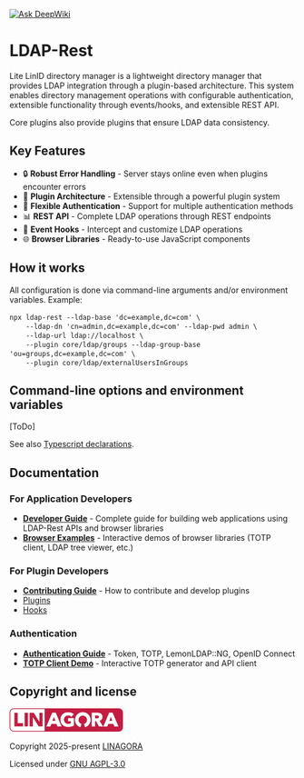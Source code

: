 [![Ask DeepWiki](https://deepwiki.com/badge.svg)](https://deepwiki.com/linagora/ldap-rest)

# LDAP-Rest

Lite LinID directory manager is a lightweight directory manager that provides LDAP integration through a plugin-based architecture.
This system enables directory management operations with configurable authentication, extensible functionality through events/hooks,
and extensible REST API.

Core plugins also provide plugins that ensure LDAP data consistency.

## Key Features

- 🔒 **Robust Error Handling** - Server stays online even when plugins encounter errors
- 🔌 **Plugin Architecture** - Extensible through a powerful plugin system
- 🔐 **Flexible Authentication** - Support for multiple authentication methods
- 📊 **REST API** - Complete LDAP operations through REST endpoints
- 🎯 **Event Hooks** - Intercept and customize LDAP operations
- 🌐 **Browser Libraries** - Ready-to-use JavaScript components

## How it works

All configuration is done via command-line arguments and/or environment variables.
Example:

```shell
npx ldap-rest --ldap-base 'dc=example,dc=com' \
    --ldap-dn 'cn=admin,dc=example,dc=com' --ldap-pwd admin \
    --ldap-url ldap://localhost \
    --plugin core/ldap/groups --ldap-group-base 'ou=groups,dc=example,dc=com' \
    --plugin core/ldap/externalUsersInGroups
```

## Command-line options and environment variables

[ToDo]

See also [Typescript declarations](./src/config/args.ts).

## Documentation

### For Application Developers

- **[Developer Guide](./docs/DEVELOPER_GUIDE.md)** - Complete guide for building web applications using LDAP-Rest APIs and browser libraries
- **[Browser Examples](./examples/web/)** - Interactive demos of browser libraries (TOTP client, LDAP tree viewer, etc.)

### For Plugin Developers

- **[Contributing Guide](./CONTRIBUTING.md)** - How to contribute and develop plugins
- [Plugins](./src/plugins/README.md)
- [Hooks](./HOOKS.md)

### Authentication

- **[Authentication Guide](./docs/authentication.md)** - Token, TOTP, LemonLDAP::NG, OpenID Connect
- **[TOTP Client Demo](./examples/web/totp-client.html)** - Interactive TOTP generator and API client

## Copyright and license

[![Powered by LINAGORA](./docs/linagora.png)](https://linagora.com)

Copyright 2025-present [LINAGORA](https://linagora.com)

Licensed under [GNU AGPL-3.0](./LICENSE])
